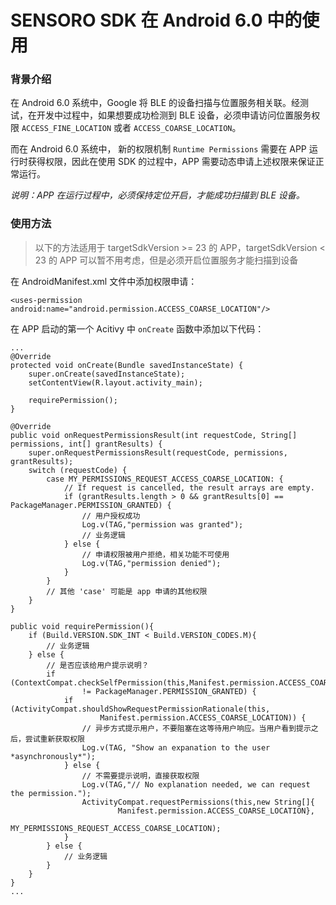 SENSORO SDK 在 Android 6.0 中的使用
=================

### 背景介绍
在 Android 6.0 系统中，Google 将 BLE 的设备扫描与位置服务相关联。经测试，在开发中过程中，如果想要成功检测到 BLE 设备，必须申请访问位置服务权限 `ACCESS_FINE_LOCATION` 或者 `ACCESS_COARSE_LOCATION`。

而在 Android 6.0 系统中， 新的权限机制 `Runtime Permissions` 需要在 APP 运行时获得权限，因此在使用 SDK 的过程中，APP 需要动态申请上述权限来保证正常运行。

*说明：APP 在运行过程中，必须保持定位开启，才能成功扫描到 BLE 设备。*

### 使用方法

> 以下的方法适用于 targetSdkVersion >= 23 的 APP，targetSdkVersion < 23 的 APP 可以暂不用考虑，但是必须开启位置服务才能扫描到设备

在 AndroidManifest.xml 文件中添加权限申请：

```
<uses-permission android:name="android.permission.ACCESS_COARSE_LOCATION"/>
```

在 APP 启动的第一个 Acitivy 中 `onCreate` 函数中添加以下代码：

```
...
@Override
protected void onCreate(Bundle savedInstanceState) {
	super.onCreate(savedInstanceState);
	setContentView(R.layout.activity_main);

    requirePermission();
}

@Override
public void onRequestPermissionsResult(int requestCode, String[] permissions, int[] grantResults) {
	super.onRequestPermissionsResult(requestCode, permissions, grantResults);
	switch (requestCode) {
		case MY_PERMISSIONS_REQUEST_ACCESS_COARSE_LOCATION: {
			// If request is cancelled, the result arrays are empty.
			if (grantResults.length > 0 && grantResults[0] == PackageManager.PERMISSION_GRANTED) {
				// 用户授权成功
				Log.v(TAG,"permission was granted");
				// 业务逻辑
			} else {
				// 申请权限被用户拒绝，相关功能不可使用
				Log.v(TAG,"permission denied");
			}
		}
		// 其他 'case' 可能是 app 申请的其他权限
	}
}

public void requirePermission(){
	if (Build.VERSION.SDK_INT < Build.VERSION_CODES.M){
    	// 业务逻辑
	} else {
		// 是否应该给用户提示说明？
		if (ContextCompat.checkSelfPermission(this,Manifest.permission.ACCESS_COARSE_LOCATION)
				!= PackageManager.PERMISSION_GRANTED) {
			if (ActivityCompat.shouldShowRequestPermissionRationale(this,
					Manifest.permission.ACCESS_COARSE_LOCATION)) {
				// 异步方式提示用户，不要阻塞在这等待用户响应。当用户看到提示之后，尝试重新获取权限
				Log.v(TAG, "Show an expanation to the user *asynchronously*");
			} else {
				// 不需要提示说明，直接获取权限
				Log.v(TAG,"// No explanation needed, we can request the permission.");
				ActivityCompat.requestPermissions(this,new String[]{
						Manifest.permission.ACCESS_COARSE_LOCATION},
						MY_PERMISSIONS_REQUEST_ACCESS_COARSE_LOCATION);
			}
		} else {
			// 业务逻辑
		}
	}
}
...
```